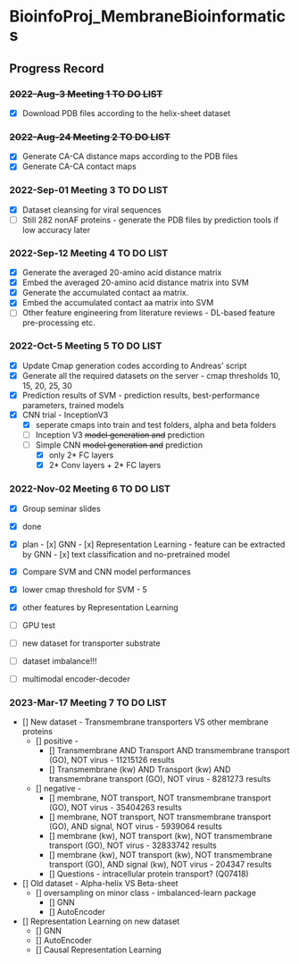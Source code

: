 # BioinfoProj_MembraneBioinformatics

## Progress Record

### ~~2022-Aug-3 Meeting 1 TO DO LIST~~
- [x] Download PDB files according to the helix-sheet dataset 

### ~~2022-Aug-24 Meeting 2 TO DO LIST~~
- [x] Generate CA-CA distance maps according to the PDB files 
- [x] Generate CA-CA contact maps 

### 2022-Sep-01 Meeting 3 TO DO LIST
- [x] Dataset cleansing for viral sequences 
- [ ] Still 282 nonAF proteins - generate the PDB files by prediction tools if low accuracy later

### 2022-Sep-12 Meeting 4 TO DO LIST 
- [x] Generate the averaged 20-amino acid distance matrix
- [x] Embed the averaged 20-amino acid distance matrix into SVM
- [x] Generate the accumulated contact aa matrix.
- [x] Embed the accumulated contact aa matrix into SVM
- [ ] Other feature engineering from literature reviews - DL-based feature pre-processing etc.

### 2022-Oct-5 Meeting 5 TO DO LIST
- [x] Update Cmap generation codes according to Andreas' script
- [x] Generate all the required datasets on the server - cmap thresholds 10, 15, 20, 25, 30
- [x] Prediction results of SVM - prediction results, best-performance parameters, trained models 
- [x] CNN trial - InceptionV3
  - [x] seperate cmaps into train and test folders, alpha and beta folders
  - [ ] Inception V3 ~~model generation and~~ prediction
  - [ ] Simple CNN ~~model generation and~~ prediction
    - [x] only 2* FC layers
    - [x] 2* Conv layers + 2* FC layers 

### 2022-Nov-02 Meeting 6 TO DO LIST
- [x]  Group seminar slides 
  - [x]  done
  - [x]  plan
    - [x]  GNN
    - [x]  Representation Learning - feature can be extracted by GNN
    - [x]  text classification and no-pretrained model
- [x]  Compare SVM and CNN model performances 
- [x]  lower cmap threshold for SVM - 5
- [x]  other features by Representation Learning
- [ ]  GPU test
- [ ]  new dataset for transporter substrate
- [ ]  dataset imbalance!!!
- [ ]  multimodal encoder-decoder


### 2023-Mar-17 Meeting 7 TO DO LIST
- [] New dataset - Transmembrane transporters VS other membrane proteins
  - [] positive - 
    - [] Transmembrane AND Transport AND transmembrane transport (GO), NOT virus - 11215126 results
    - [] Transmembrane (kw) AND Transport (kw) AND transmembrane transport (GO), NOT virus - 8281273 results
  - [] negative - 
    - [] membrane, NOT transport, NOT transmembrane transport (GO), NOT virus - 35404263 results
    - [] membrane, NOT transport, NOT transmembrane transport (GO), AND signal, NOT virus - 5939064 results
    - [] membrane (kw), NOT transport (kw), NOT transmembrane transport (GO), NOT virus - 32833742 results
    - [] membrane (kw), NOT transport (kw), NOT transmembrane transport (GO), AND signal (kw), NOT virus - 204347 results
    - [] Questions - intracellular protein transport? (Q07418)
- [] Old dataset - Alpha-helix VS Beta-sheet
  - [] oversampling on minor class - imbalanced-learn package
    - [] GNN
    - [] AutoEncoder
- [] Representation Learning on new dataset
  - [] GNN
  - [] AutoEncoder
  - [] Causal Representation Learning